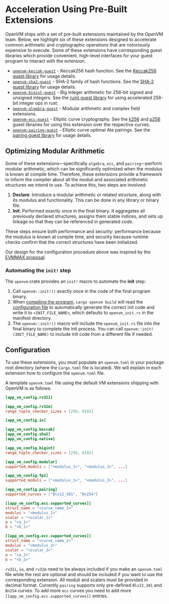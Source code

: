 # Acceleration Using Pre-Built Extensions

OpenVM ships with a set of pre-built extensions maintained by the OpenVM team. Below, we highlight six of these extensions designed to accelerate common arithmetic and cryptographic operations that are notoriously expensive to execute. Some of these extensions have corresponding guest libraries which provide convenient, high-level interfaces for your guest program to interact with the extension.

- [`openvm-keccak-guest`](./keccak.md) - Keccak256 hash function. See the [Keccak256 guest library](../guest-libs/keccak256.md) for usage details.
- [`openvm-sha2-guest`](./sha2.md) - SHA-2 family of hash functions. See the [SHA-2 guest library](../guest-libs/sha2.md) for usage details.
- [`openvm-bigint-guest`](./bigint.md) - Big integer arithmetic for 256-bit signed and unsigned integers. See the [ruint guest library](../guest-libs/ruint.md) for using accelerated 256-bit integer ops in rust.
- [`openvm-algebra-guest`](./algebra.md) - Modular arithmetic and complex field extensions.
- [`openvm-ecc-guest`](./ecc.md) - Elliptic curve cryptography. See the [k256](../guest-libs/k256.md) and [p256](../guest-libs/p256.md) guest libraries for using this extension over the respective curves.
- [`openvm-pairing-guest`](./pairing.md) - Elliptic curve optimal Ate pairings. See the [pairing guest library](../guest-libs/pairing.md) for usage details.

## Optimizing Modular Arithmetic

Some of these extensions—specifically `algebra`, `ecc`, and `pairing`—perform modular arithmetic, which can be significantly optimized when the modulus is known at compile time.  Therefore, these extensions provide a framework to inform the compiler about all the moduli and associated arithmetic structures we intend to use. To achieve this, two steps are involved:

1. **Declare**: Introduce a modular arithmetic or related structure, along with its modulus and functionality. This can be done in any library or binary file.
2. **Init**: Performed exactly once in the final binary. It aggregates all previously declared structures, assigns them stable indices, and sets up linkage so that they can be referenced in generated code.

These steps ensure both performance and security: performance because the modulus is known at compile time, and security because runtime checks confirm that the correct structures have been initialized.

Our design for the configuration procedure above was inspired by the [EVMMAX proposal](https://github.com/jwasinger/EIPs/blob/evmmax-2/EIPS/eip-6601.md).

### Automating the `init!` step

The `openvm` crate provides an `init!` macro to automate the **init** step:
1. Call `openvm::init!()` exactly once in the code of the final program binary.
2. When [compiling the program](../writing-apps/build.md), `cargo openvm build` will read the [configuration file](#configuration) to automatically generate the correct init code and write it to `<INIT_FILE_NAME>`, which defaults to `openvm_init.rs` in the manifest directory.
3. The `openvm::init!()` macro will include the `openvm_init.rs` file into the final binary to complete the init process. You can call `openvm::init!(INIT_FILE_NAME)` to include init code from a different file if needed.

## Configuration

To use these extensions, you must populate an `openvm.toml` in your package root directory (where the `Cargo.toml` file is located).
We will explain in each extension how to configure the `openvm.toml` file.

A template `openvm.toml` file using the default VM extensions shipping with OpenVM is as follows:

```toml
[app_vm_config.rv32i]

[app_vm_config.rv32m]
range_tuple_checker_sizes = [256, 8192]

[app_vm_config.io]

[app_vm_config.keccak]
[app_vm_config.sha2]
[app_vm_config.native]

[app_vm_config.bigint]
range_tuple_checker_sizes = [256, 8192]

[app_vm_config.modular]
supported_moduli = ["<modulus_1>", "<modulus_2>", ...]

[app_vm_config.fp2]
supported_moduli = ["<modulus_1>", "<modulus_2>", ...]

[app_vm_config.pairing]
supported_curves = ["Bls12_381", "Bn254"]

[[app_vm_config.ecc.supported_curves]]
struct_name = "<curve_name_1>"
modulus = "<modulus_1>"
scalar = "<scalar_1>"
a = "<a_1>"
b = "<b_1>"

[[app_vm_config.ecc.supported_curves]]
struct_name = "<curve_name_2>"
modulus = "<modulus_2>"
scalar = "<scalar_2>"
a = "<a_2>"
b = "<b_2>"
```

`rv32i`, `io`, and `rv32m` need to be always included if you make an `openvm.toml` file while the rest are optional and should be included if you want to use the corresponding extension.
All moduli and scalars must be provided in decimal format. Currently `pairing` supports only pre-defined `Bls12_381` and `Bn254` curves. To add more `ecc` curves you need to add more `[[app_vm_config.ecc.supported_curves]]` entries.
